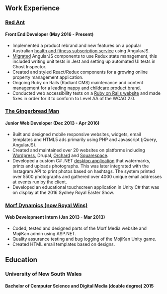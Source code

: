 ## Work Experience

### [Red Ant](https://redant.com.au/)
#### Front End Developer (May 2016 - Present)
* Implemented a product rebrand and new features on a popular Australian [health and fitness subscription service](https://www.12wbt.com/) using AngularJS. 
* [Migrated](https://www.voome.com.au/) AngularJS components to use Redux state management, this included writing unit tests in Jest and setting up automated UI tests in Ghost Inspector.
* Created and styled React/Redux components for a growing online property management application.
* Ongoing Ruby on Rails (Radiant CMS) maintenance and content management for a leading [nappy and childcare product brand](https://www.huggies.com.au).
* Conducted web accessibility tests on a [Ruby on Rails website](https://www.nps.org.au/) and made fixes in order for it to conform to Level AA of the WCAG 2.0.

### [The Gingerbread Man](http://www.thegingerbreadman.com.au/home)
#### Junior Web Developer (Dec 2013 - Apr 2016)
* Built and designed mobile responsive websites, widgets, email templates and HTML5 ads primarily using PHP and Javascript (jQuery, AngularJS).
* Created and maintained over 20 websites on platforms including [Wordpress](https://lovesupreme.com.au/), Drupal, [Orchard](http://www.ecosave.com.au/) and [Squarespace](http://www.divineimages.com.au/).
* Developed a custom C# .NET [desktop application](http://www.socialseen.com.au/socialpod/) that watermarks, prints and uploads photographs. This was later integrated with the Instagram API to print photos based on hashtags. The system printed over 5500 photographs and gathered over 4000 unique email addresses at events run by the client. 
* Developed an educational touchscreen application in Unity C# that was on display at the 2016 Sydney Royal Easter Show.

### [Morf Dynamics (now Royal Wins)](http://www.royalwins.com/)
#### Web Development Intern (Jan 2013 - Mar 2013)
* Coded, tested and designed parts of the Morf Media website and MojiKan admin using ASP.NET.
* Quality assurance testing and bug logging of the MojiKan Unity game.
* Created HTML email templates based on designs.


## Education

### University of New South Wales
#### Bachelor of Computer Science and Digital Media (double degree) 2015
